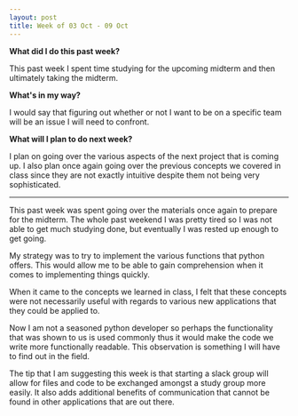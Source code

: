 ```yaml
---
layout: post
title: Week of 03 Oct - 09 Oct
---
```

<b>What did I do this past week?</b><br>
<p>This past week I spent time studying for the upcoming midterm and then ultimately taking the midterm.</p>
<b>What's in my way?</b><br>
<p>I would say that figuring out whether or not I want to be on a specific team will be an issue I will need to confront.</p>
<b>What will I plan to do next week?</b><br>
<p>I plan on going over the various aspects of the next project that is coming up. I also plan once again going over the previous concepts we covered in class since they are not exactly intuitive despite them not being very sophisticated.</p>
<hr>
<p class="indented">This past week was spent going over the materials once again to prepare for the midterm. The whole past weekend I was pretty tired so I was not able to get much studying done, but eventually I was rested up enough to get going.</p>
<p class="indented">My strategy was to try to implement the various functions that python offers. This would allow me to be able to gain comprehension when it comes to implementing things quickly.</p>
<p class="indented">When it came to the concepts we learned in class, I felt that these concepts were not necessarily useful with regards to various new applications that they could be applied to.</p>
<p class="indented">Now I am not a seasoned python developer so perhaps the functionality that was shown to us is used commonly thus it would make the code we write more functionally readable. This observation is something I will have to find out in the field.</p>
<p class="indented">The tip that I am suggesting this week is that starting a slack group will allow for files and code to be exchanged amongst a study group more easily. It also adds additional benefits of communication that cannot be found in other applications that are out there.</p>
